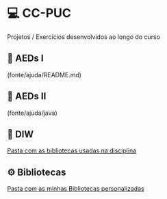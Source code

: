 # 💻 CC-PUC
Projetos / Exercícios desenvolvidos ao longo do curso

## 📁 AEDs I
(fonte/ajuda/README.md)

## 📁 AEDs II
(fonte/ajuda/java)

## 📁 DIW
[Pasta com as bibliotecas usadas na disciplina](fonte/ajuda/java)

## ⚙️ Bibliotecas
[Pasta com as minhas Bibliotecas personalizadas](labs)
